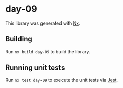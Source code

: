 # day-09

This library was generated with [Nx](https://nx.dev).

## Building

Run `nx build day-09` to build the library.

## Running unit tests

Run `nx test day-09` to execute the unit tests via [Jest](https://jestjs.io).
